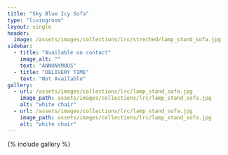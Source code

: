 ```yaml
---
title: "Sky Blue Icy Sofa"
type: "livingroom"
layout: single
header:
  image: /assets/images/collections/lrc/streched/lamp_stand_sofa.jpg
sidebar:
  - title: "Available on contact"
    image_alt: ""
    text: "ANNONYMOUS"
  - title: "DELIVERY TIME"
    text: "Not Available"
gallery:
  - url: /assets/images/collections/lrc/lamp_stand_sofa.jpg
    image_path: assets/images/collections/lrc/lamp_stand_sofa.jpg
    alt: "white chair"
  - url: /assets/images/collections/lrc/lamp_stand_sofa.jpg
    image_path: assets/images/collections/lrc/lamp_stand_sofa.jpg
    alt: "white chair"
---
```


{% include gallery %}



